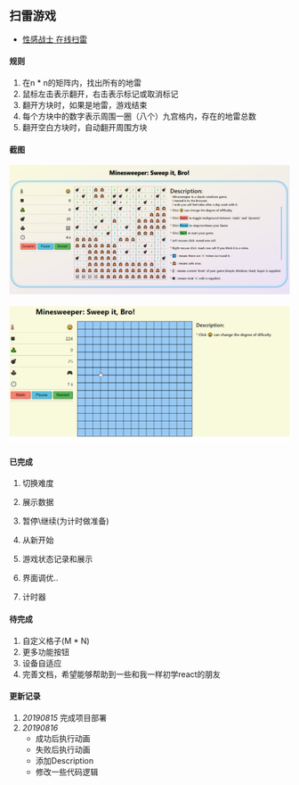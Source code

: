 ## 扫雷游戏
* [性感战士 在线扫雷](https://wanderhuang.github.io/react-minesweeper-sweep-it/)

#### 规则

1. 在n * n的矩阵内，找出所有的地雷
2. 鼠标左击表示翻开，右击表示标记或取消标记
3. 翻开方块时，如果是地雷，游戏结束
4. 每个方块中的数字表示周围一圈（八个）九宫格内，存在的地雷总数
5. 翻开空白方块时，自动翻开周围方块

#### 截图

![1565934382287](assets/1565934382287.png)

![Game gif](assets/minesweeper.gif)

#### 已完成

1. 切换难度

2. 展示数据

3. 暂停\继续(为计时做准备)

4. 从新开始

5. 游戏状态记录和展示

6. 界面调优..

7. 计时器


#### 待完成

1. 自定义格子(M * N)
2. 更多功能按钮
3. 设备自适应
4. 完善文档，希望能够帮助到一些和我一样初学react的朋友

#### 更新记录
1. *20190815* 完成项目部署
2. *20190816* 
   * 成功后执行动画
   * 失败后执行动画
   * 添加Description
   * 修改一些代码逻辑

